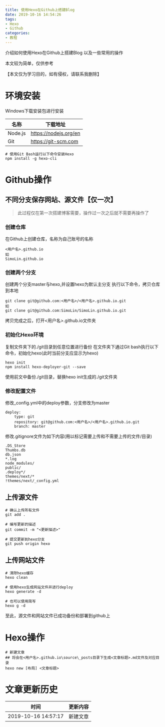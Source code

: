 ```yaml
---
title: 使用Hexo在Github上搭建Blog
date: 2019-10-16 14:54:26
tags:
- Hexo
- Github
categories:
- 教程
---
```


介绍如何使用Hexo在Github上搭建Blog
以及一些常用的操作

本文较为简单，仅供参考

【本文仅为学习目的，如有侵权，请联系我删除】
<!-- more -->

# 环境安装

Windows下载安装包进行安装

名称|下载地址
---|---
Node.js|https://nodejs.org/en
Git|https://git-scm.com

```
# 使用Git Bash运行以下命令安装Hexo
npm install -g hexo-cli
```

# Github操作

## 不同分支保存网站、源文件【仅一次】

> 此过程仅在第一次搭建博客需要，操作过一次之后就不需要再操作了

### 创建仓库

在Github上创建仓库，名称为自己账号的名称
```
<用户名>.github.io
如
SimoLin.github.io
```

### 创建两个分支

创建两个分支master与hexo,并设置hexo为默认主分支
执行以下命令，拷贝仓库到本地
```
git clone git@github.com:<用户名>/<用户名>.github.io.git
如
git clone git@github.com:SimoLin/SimoLin.github.io.git
```
拷贝完成之后，打开<用户名>.github.io文件夹

### 初始化Hexo环境

复制文件夹下的./git目录到任意位置进行备份
在文件夹下通过Git bash执行以下命令，初始化hexo(此时当前分支应显示为hexo)
```
hexo init
npm install hexo-deployer-git --save
```
使用前文中备份./git目录，替换hexo init生成的./git文件夹

### 修改配置文件

修改_config.yml中的deploy参数，分支修改为master
```
deploy:
    type: git
    repository: git@github.com:<用户名>/<用户名>.github.io.git
    branch: master
```
修改.gitignore文件为如下内容(用以标记需要上传和不需要上传的文件/目录)
```
.DS_Store
Thumbs.db
db.json
*.log
node_modules/
public/
.deploy*/
themes/next/*
!themes/next/_config.yml
```

## 上传源文件

```
# 确认上传所有文件
git add .

# 编写更新的描述
git commit -m "<更新描述>"

# 提交更新到hexo分支
git push origin hexo
```

## 上传网站文件

```
# 清除hexo缓存
hexo clean

# 使用hexo生成网站文件并进行deploy
hexo generate -d

# 也可以使用简写
hexo g -d
```
至此，源文件和网站文件已成功备份和部署到github上

# Hexo操作

```
# 新建文章
## 将会在<用户名>.github.io\source\_posts目录下生成<文章标题>.md文件及对应目录
hexo new [布局] <文章标题>
```

# 文章更新历史

时间|更新内容
:-:|---
2019-10-16 14:57:17|新建文章